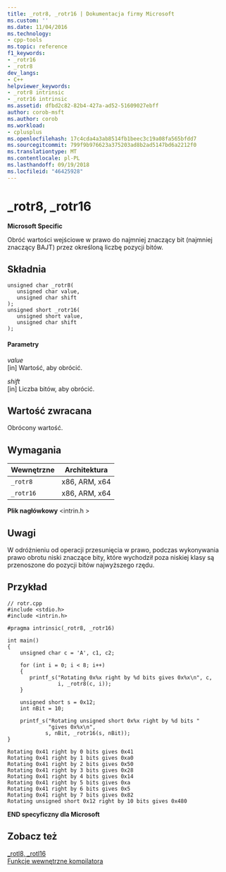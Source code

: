 ```yaml
---
title: _rotr8, _rotr16 | Dokumentacja firmy Microsoft
ms.custom: ''
ms.date: 11/04/2016
ms.technology:
- cpp-tools
ms.topic: reference
f1_keywords:
- _rotr16
- _rotr8
dev_langs:
- C++
helpviewer_keywords:
- _rotr8 intrinsic
- _rotr16 intrinsic
ms.assetid: dfbd2c82-82b4-427a-ad52-51609027ebff
author: corob-msft
ms.author: corob
ms.workload:
- cplusplus
ms.openlocfilehash: 17c4cda4a3ab8514fb1beec3c19a08fa565bfdd7
ms.sourcegitcommit: 799f9b976623a375203ad8b2ad5147bd6a2212f0
ms.translationtype: MT
ms.contentlocale: pl-PL
ms.lasthandoff: 09/19/2018
ms.locfileid: "46425928"
---
```

# <a name="rotr8-rotr16"></a>_rotr8, _rotr16

**Microsoft Specific**

Obróć wartości wejściowe w prawo do najmniej znaczący bit (najmniej znaczący BAJT) przez określoną liczbę pozycji bitów.

## <a name="syntax"></a>Składnia

```
unsigned char _rotr8( 
   unsigned char value, 
   unsigned char shift 
);
unsigned short _rotr16( 
   unsigned short value, 
   unsigned char shift 
);
```

#### <a name="parameters"></a>Parametry

*value*<br/>
[in] Wartość, aby obrócić.

*shift*<br/>
[in] Liczba bitów, aby obrócić.

## <a name="return-value"></a>Wartość zwracana

Obrócony wartość.

## <a name="requirements"></a>Wymagania

|Wewnętrzne|Architektura|
|---------------|------------------|
|`_rotr8`|x86, ARM, x64|
|`_rotr16`|x86, ARM, x64|

**Plik nagłówkowy** \<intrin.h >

## <a name="remarks"></a>Uwagi

W odróżnieniu od operacji przesunięcia w prawo, podczas wykonywania prawo obrotu niski znaczące bity, które wychodził poza niskiej klasy są przenoszone do pozycji bitów najwyższego rzędu.

## <a name="example"></a>Przykład

```
// rotr.cpp
#include <stdio.h>
#include <intrin.h>

#pragma intrinsic(_rotr8, _rotr16)

int main()
{
    unsigned char c = 'A', c1, c2;

    for (int i = 0; i < 8; i++)
    {
       printf_s("Rotating 0x%x right by %d bits gives 0x%x\n", c,
                i, _rotr8(c, i));
    }

    unsigned short s = 0x12;
    int nBit = 10;

    printf_s("Rotating unsigned short 0x%x right by %d bits "
             "gives 0x%x\n",
            s, nBit, _rotr16(s, nBit));
}
```

```Output
Rotating 0x41 right by 0 bits gives 0x41
Rotating 0x41 right by 1 bits gives 0xa0
Rotating 0x41 right by 2 bits gives 0x50
Rotating 0x41 right by 3 bits gives 0x28
Rotating 0x41 right by 4 bits gives 0x14
Rotating 0x41 right by 5 bits gives 0xa
Rotating 0x41 right by 6 bits gives 0x5
Rotating 0x41 right by 7 bits gives 0x82
Rotating unsigned short 0x12 right by 10 bits gives 0x480
```

**END specyficzny dla Microsoft**

## <a name="see-also"></a>Zobacz też

[_rotl8, _rotl16](../intrinsics/rotl8-rotl16.md)<br/>
[Funkcje wewnętrzne kompilatora](../intrinsics/compiler-intrinsics.md)
